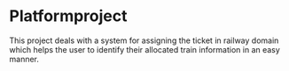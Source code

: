 # Platformproject
This project deals with a system for assigning the ticket in railway domain which helps the user to identify their allocated train information in an easy manner.
